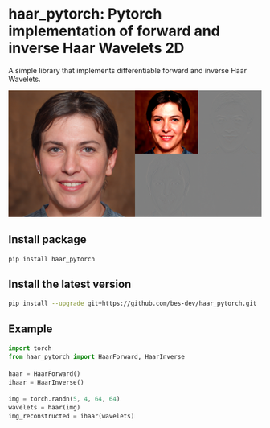 # haar_pytorch: Pytorch implementation of forward and inverse Haar Wavelets 2D

A simple library that implements differentiable forward and inverse Haar Wavelets.

<p align="center">
  <img src="resources/haar.png"/>
</p>

## Install package

```bash
pip install haar_pytorch
```

## Install the latest version

```bash
pip install --upgrade git+https://github.com/bes-dev/haar_pytorch.git
```

## Example
```python
import torch
from haar_pytorch import HaarForward, HaarInverse

haar = HaarForward()
ihaar = HaarInverse()

img = torch.randn(5, 4, 64, 64)
wavelets = haar(img)
img_reconstructed = ihaar(wavelets)
```
